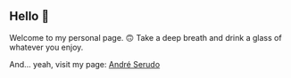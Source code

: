 ## Hello :yellow_heart:

Welcome to my personal page. :upside_down_face:
Take a deep breath and drink a glass of whatever you enjoy.

And... yeah, visit my page: [André Serudo](https://andreserudo.vercel.app/)
